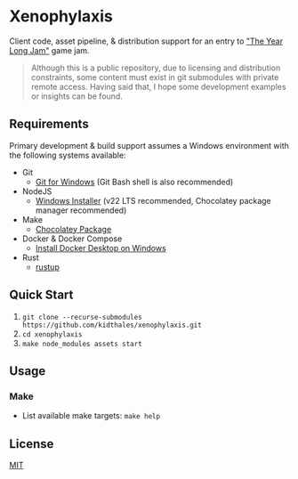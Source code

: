 # Xenophylaxis

Client code, asset pipeline, & distribution support for an entry to ["The Year Long Jam"](https://itch.io/jam/the-year-long-jam-1) game jam.

> Although this is a public repository, due to licensing and distribution constraints, some content must exist in git submodules with private remote access. Having said that, I hope some development examples or insights can be found.

## Requirements

Primary development & build support assumes a Windows environment with the following systems available:

- Git
    - [Git for Windows](https://git-scm.com/downloads/win) (Git Bash shell is also recommended)
- NodeJS
    - [Windows Installer](https://nodejs.org/en/download) (v22 LTS recommended, Chocolatey package manager recommended)
- Make
    - [Chocolatey Package](https://community.chocolatey.org/packages/make)
- Docker & Docker Compose
    - [Install Docker Desktop on Windows](https://docs.docker.com/desktop/setup/install/windows-install/)
- Rust
    - [rustup](https://rustup.rs/)

## Quick Start

1. `git clone --recurse-submodules https://github.com/kidthales/xenophylaxis.git`
2. `cd xenophylaxis`
3. `make node_modules assets start`

## Usage

### Make

- List available make targets: `make help`

## License

[MIT](./LICENSE)
